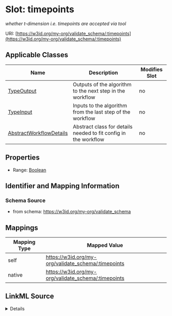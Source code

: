 

# Slot: timepoints


_whether t-dimension i.e. timepoints are accepted via tool_





URI: [https://w3id.org/my-org/validate_schema/:timepoints](https://w3id.org/my-org/validate_schema/:timepoints)



<!-- no inheritance hierarchy -->





## Applicable Classes

| Name | Description | Modifies Slot |
| --- | --- | --- |
| [TypeOutput](TypeOutput.md) | Outputs of the algorithm to the next step in the workflow |  no  |
| [TypeInput](TypeInput.md) | Inputs to the algorithm from the last step of the workflow |  no  |
| [AbstractWorkflowDetails](AbstractWorkflowDetails.md) | Abstract class for details needed to fit config in the workflow |  no  |







## Properties

* Range: [Boolean](Boolean.md)





## Identifier and Mapping Information







### Schema Source


* from schema: https://w3id.org/my-org/validate_schema




## Mappings

| Mapping Type | Mapped Value |
| ---  | ---  |
| self | https://w3id.org/my-org/validate_schema/:timepoints |
| native | https://w3id.org/my-org/validate_schema/:timepoints |




## LinkML Source

<details>
```yaml
name: timepoints
description: whether t-dimension i.e. timepoints are accepted via tool
from_schema: https://w3id.org/my-org/validate_schema
rank: 1000
alias: timepoints
domain_of:
- AbstractWorkflowDetails
range: boolean

```
</details>